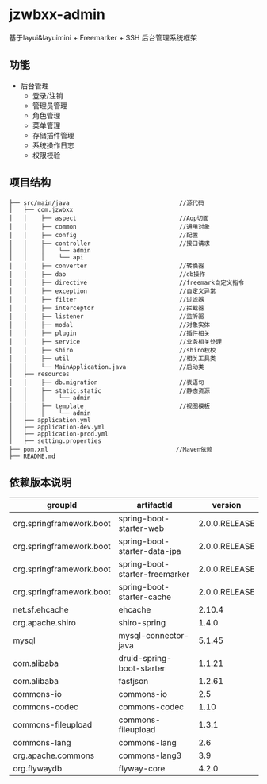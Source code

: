 # jzwbxx-admin
基于layui&layuimini + Freemarker + SSH 后台管理系统框架

## 功能

- 后台管理
    - 登录/注销
    - 管理员管理
    - 角色管理
    - 菜单管理
    - 存储插件管理
    - 系统操作日志
    - 权限校验

## 项目结构
```shell
├── src/main/java                               //源代码
│   ├── com.jzwbxx
│   │    ├── aspect                             //Aop切面
│   │    ├── common                             //通用对象
│   │    ├── config                             //配置
│   │    ├── controller                         //接口请求
│   │    │    └── admin                      
│   │    │    └── api                        
│   │    ├── converter                          //转换器
│   │    ├── dao                                //db操作
│   │    ├── directive                          //freemark自定义指令
│   │    ├── exception                          //自定义异常
│   │    ├── filter                             //过滤器
│   │    ├── interceptor                        //拦截器
│   │    ├── listener                           //监听器
│   │    ├── modal                              //对象实体
│   │    ├── plugin                             //插件相关
│   │    ├── service                            //业务相关处理
│   │    ├── shiro                              //shiro权校
│   │    ├── util                               //相关工具类
│   │    └── MainApplication.java               //启动类
│   ├── resources
│   │    ├── db.migration                       //表语句
│   │    ├── static.static                      //静态资源
│   │    │    └── admin                      
│   │    ├── template                           //视图模板
│   │    │    └── admin
│   ├── application.yml
│   ├── application-dev.yml
│   ├── application-prod.yml
│   ├── setting.properties
├── pom.xml                                    //Maven依赖
├── README.md
```

## 依赖版本说明

groupId | artifactId |  version  
-|-|-
org.springframework.boot | spring-boot-starter-web | 2.0.0.RELEASE |
org.springframework.boot | spring-boot-starter-data-jpa | 2.0.0.RELEASE |
org.springframework.boot | spring-boot-starter-freemarker | 2.0.0.RELEASE |
org.springframework.boot | spring-boot-starter-cache | 2.0.0.RELEASE |
net.sf.ehcache | ehcache | 2.10.4 |
org.apache.shiro | shiro-spring | 1.4.0 |
mysql | mysql-connector-java | 5.1.45 |
com.alibaba | druid-spring-boot-starter | 1.1.21 |
com.alibaba | fastjson | 1.2.61 |
commons-io | commons-io | 2.5 |
commons-codec | commons-codec | 1.10 |
commons-fileupload | commons-fileupload | 1.3.1 |
commons-lang | commons-lang | 2.6 |
org.apache.commons | commons-lang3 | 3.9 |
org.flywaydb | flyway-core | 4.2.0 |
